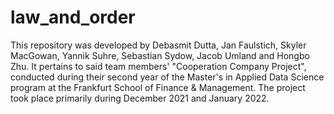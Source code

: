 # law_and_order

This repository was developed by Debasmit Dutta, Jan Faulstich, Skyler MacGowan, Yannik Suhre, Sebastian Sydow, Jacob Umland and Hongbo Zhu. It pertains to said team members' "Cooperation Company Project", conducted during their second year of the Master's in Applied Data Science program at the Frankfurt School of Finance & Management. The project took place primarily during December 2021 and January 2022. 
